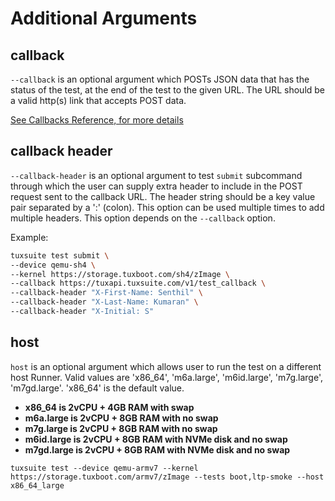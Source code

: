# Additional Arguments

## callback

`--callback` is an optional argument which POSTs JSON data that has
the status of the test, at the end of the test to the given URL. The
URL should be a valid http(s) link that accepts POST data.

[See Callbacks Reference, for more details](../../callbacks.md)

## callback header

`--callback-header` is an optional argument to test `submit`
subcommand through which the user can supply extra header to include
in the POST request sent to the callback URL. The header string should
be a key value pair separated by a ':' (colon). This option can be
used multiple times to add multiple headers. This option depends on
the `--callback` option.

Example:

```sh
tuxsuite test submit \
--device qemu-sh4 \
--kernel https://storage.tuxboot.com/sh4/zImage \
--callback https://tuxapi.tuxsuite.com/v1/test_callback \
--callback-header "X-First-Name: Senthil" \
--callback-header "X-Last-Name: Kumaran" \
--callback-header "X-Initial: S"
```

## host

`host` is an optional argument which allows user to run the test on a different host Runner. Valid values are 'x86_64', 'm6a.large', 'm6id.large', 'm7g.large', 'm7gd.large'. 'x86_64' is the default value.

* **x86_64 is 2vCPU + 4GB RAM with swap**
* **m6a.large is 2vCPU + 8GB RAM with no swap**
* **m7g.large is 2vCPU + 8GB RAM with no swap**
* **m6id.large is 2vCPU + 8GB RAM with NVMe disk and no swap**
* **m7gd.large is 2vCPU + 8GB RAM with NVMe disk and no swap**

```
tuxsuite test --device qemu-armv7 --kernel https://storage.tuxboot.com/armv7/zImage --tests boot,ltp-smoke --host x86_64_large
```
